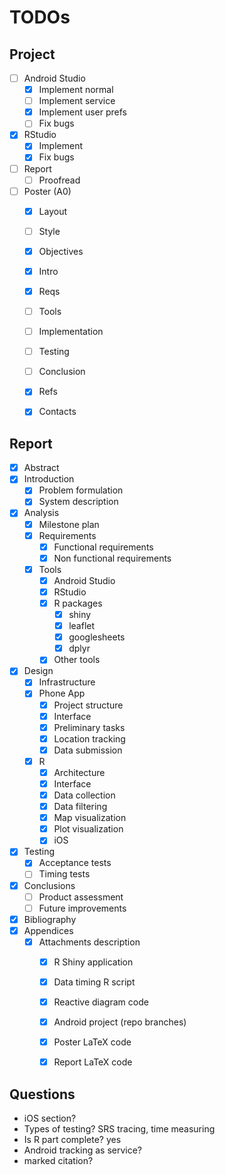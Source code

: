 # TODOs

## Project

- [ ] Android Studio
  - [x] Implement normal
  - [ ] Implement service
  - [x] Implement user prefs
  - [ ] Fix bugs
- [x] RStudio
  - [x] Implement
  - [x] Fix bugs
- [ ] Report
  - [ ] Proofread
- [ ] Poster (A0)
  - [x] Layout
  - [ ] Style
  - [x] Objectives
  - [x] Intro
  - [x] Reqs
  - [ ] Tools
  - [ ] Implementation
  - [ ] Testing
  - [ ] Conclusion
  - [x] Refs
  - [x] Contacts


## Report

- [x] Abstract
- [x] Introduction
  - [x] Problem formulation
  - [x] System description
- [x] Analysis
  - [x] Milestone plan
  - [x] Requirements
    - [x] Functional requirements
    - [x] Non functional requirements
  - [x] Tools
    - [x] Android Studio
    - [x] RStudio
    - [x] R packages
	  - [x] shiny
	  - [x] leaflet
	  - [x] googlesheets
	  - [x] dplyr
    - [x] Other tools
- [x] Design
  - [x] Infrastructure
  - [x] Phone App
    - [x] Project structure
    - [x] Interface
    - [x] Preliminary tasks
    - [x] Location tracking
    - [x] Data submission
  - [x] R
    - [x] Architecture
    - [x] Interface
    - [x] Data collection
    - [x] Data filtering
    - [x] Map visualization
    - [x] Plot visualization
	- [x] iOS
- [x] Testing
  - [x] Acceptance tests
  - [ ] Timing tests
- [x] Conclusions
  - [ ] Product assessment
  - [ ] Future improvements
- [x] Bibliography
- [x] Appendices
  - [x] Attachments description
    - [x] R Shiny application
    - [x] Data timing R script
    - [x] Reactive diagram code
    - [x] Android project (repo branches)
    - [x] Poster LaTeX code
    - [x] Report LaTeX code


## Questions

- iOS section?					
- Types of testing? 			SRS tracing, time measuring
- Is R part complete?			yes
- Android tracking as service?
- marked citation?
